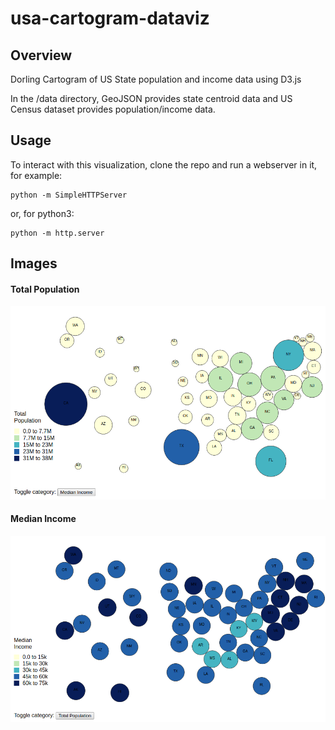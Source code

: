 # usa-cartogram-dataviz
## Overview
Dorling Cartogram of US State population and income data using D3.js

In the /data directory, GeoJSON provides state centroid data and US Census dataset provides population/income data. 

## Usage
To interact with this visualization, clone the repo and run a webserver in it, for example:
```
python -m SimpleHTTPServer
```
or, for python3:
```
python -m http.server 
```
## Images 
#### Total Population
![](img/dorling1.png)

#### Median Income
![](img/dorling2.png)
